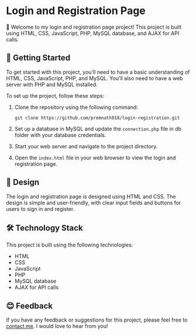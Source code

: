# Login and Registration Page

👋 Welcome to my login and registration page project! This project is built using HTML, CSS, JavaScript, PHP, MySQL database, and AJAX for API calls.

## 🚀 Getting Started

To get started with this project, you'll need to have a basic understanding of HTML, CSS, JavaScript, PHP, and MySQL. You'll also need to have a web server with PHP and MySQL installed.

To set up the project, follow these steps:

1. Clone the repository using the following command:

   ```
   git clone https://github.com/premnath018/login-registration.git
   ```

2. Set up a database in MySQL and update the `connection.php` file in db folder with your database credentials.

3. Start your web server and navigate to the project directory.

4. Open the `index.html` file in your web browser to view the login and registration page.

## 🎨 Design

The login and registration page is designed using HTML and CSS. The design is simple and user-friendly, with clear input fields and buttons for users to sign in and register.

## 🛠️ Technology Stack

This project is built using the following technologies:

- HTML
- CSS
- JavaScript
- PHP
- MySQL database
- AJAX for API calls

## 😊 Feedback

If you have any feedback or suggestions for this project, please feel free to [contact me](mailto:prem185nath@gmail.com). I would love to hear from you!
